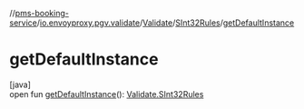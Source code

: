 //[pms-booking-service](../../../../index.md)/[io.envoyproxy.pgv.validate](../../index.md)/[Validate](../index.md)/[SInt32Rules](index.md)/[getDefaultInstance](get-default-instance.md)

# getDefaultInstance

[java]\
open fun [getDefaultInstance](get-default-instance.md)(): [Validate.SInt32Rules](index.md)